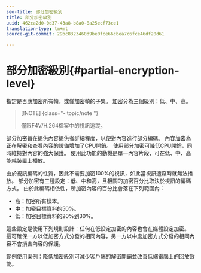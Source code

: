 ```yaml
---
seo-title: 部分加密級別
title: 部分加密級別
uuid: 462ca2d0-0d37-43a8-b8a0-8a25ecf73ce1
translation-type: tm+mt
source-git-commit: 29bc8323460d9be0fce66cbea7c6fce46df20d61

---
```



# 部分加密級別{#partial-encryption-level}

指定是否應加密所有幀，或僅加密幀的子集。 加密分為三個級別：低、中、高。

>[!NOTE] {class=&quot;- topic/note &quot;}
>
>僅限F4V/H.264檔案中的視訊追蹤。

部分加密旨在提供內容提供者詳細程度，以便對內容進行部分編碼。 內容加密為正在解密和查看內容的設備增加了CPU開銷。 使用部分加密可降低CPU開銷，同時維持對內容的強大保護。 使用此功能的動機是單一內容片段，可在低、中、高能耗裝置上播放。

由於視訊編碼的性質，因此不需要加密100%的視訊，如此當視訊遭竊時就無法播放。 部分加密有三種設定：低、中和高，且相關的加密百分比取決於視訊的編碼方式。 由於此編碼相依性，所加密內容的百分比會落在下列範圍內：

* 高：加密所有樣本。
* 中：加密目標資料的50%。
* 低：加密目標資料的20%到30%。

這些設定是使用下列規則設計：任何在低設定加密的內容也會在媒體設定加密。 這可確保一方以低加密方式分發的相同內容，另一方以中度加密方式分發的相同內容不會損害內容的保護。

範例使用案例：降低加密級別可減少客戶端的解密開銷並改善低端電腦上的回放效能。
